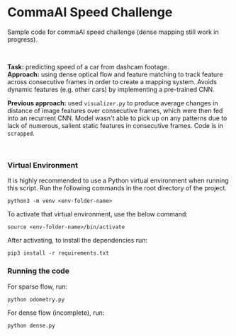 # CommaAI Speed Challenge
Sample code for commaAI speed challenge (dense mapping still work in progress).

<br>

<strong>Task:</strong> predicting speed of a car from dashcam footage.</br>
<strong>Approach:</strong> using dense optical flow and feature matching to track feature across consecutive frames in order to create a mapping system. Avoids dynamic features (e.g. other  cars) by implementing a pre-trained CNN. </br>

<strong>Previous approach:</strong> used `visualizer.py` to produce average changes in distance of image features over consecutive frames, which were then fed into an recurrent CNN. Model wasn't able to pick up on any patterns due to lack of numerous, salient static features in consecutive frames. Code is in `scrapped`.

<br>

### Virtual Environment

It is highly recommended to use a Python virtual environment when running this script. Run the following commands in the root directory of the project.
```
python3 -m venv <env-folder-name>
```

To activate that virtual environment, use the below command:
```
source <env-folder-name>/bin/activate
```

After activating, to install the dependencies run:
```
pip3 install -r requirements.txt
```

### Running the code
For sparse flow, run:
```
python odometry.py
```

For dense flow (incomplete), run:
```
python dense.py
```
